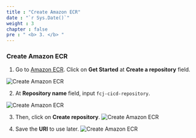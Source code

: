 ```yaml
---
title : "Create Amazon ECR"
date : "`r Sys.Date()`"
weight : 3
chapter : false
pre : " <b> 3. </b> "
---
```


### Create Amazon ECR
1. Go to [Amazon ECR](https://ap-southeast-1.console.aws.amazon.com/ecr/home?region=ap-southeast-1). Click on **Get Started** at **Create a repository** field.

![Create Amazon ECR](../images/3.createecr/3.1.createecr.png?pc=60pt)

2. At **Repository name** field, input ```fcj-cicd-repository```.

![Create Amazon ECR](../images/3.createecr/3.2.createecr.png?pc=90pt)

3. Then, click on **Create repository**.
![Create Amazon ECR](../images/3.createecr/3.3.createecr.png?pc=90pt)

4. Save the **URI** to use later.
![Create Amazon ECR](../images/3.createecr/3.4.createecr.png?pc=90pt)





